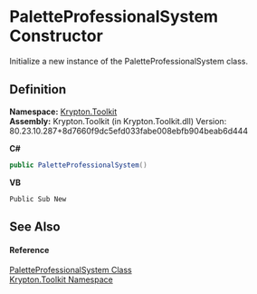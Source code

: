 # PaletteProfessionalSystem Constructor


Initialize a new instance of the PaletteProfessionalSystem class.



## Definition
**Namespace:** <a href="79d2eac2-21f4-54ff-7552-b20c33c30600.md">Krypton.Toolkit</a>  
**Assembly:** Krypton.Toolkit (in Krypton.Toolkit.dll) Version: 80.23.10.287+8d7660f9dc5efd033fabe008ebfb904beab6d444

**C#**
``` C#
public PaletteProfessionalSystem()
```
**VB**
``` VB
Public Sub New
```



## See Also


#### Reference
<a href="82a04064-d0be-2184-808f-d4ca836f9673.md">PaletteProfessionalSystem Class</a>  
<a href="79d2eac2-21f4-54ff-7552-b20c33c30600.md">Krypton.Toolkit Namespace</a>  
